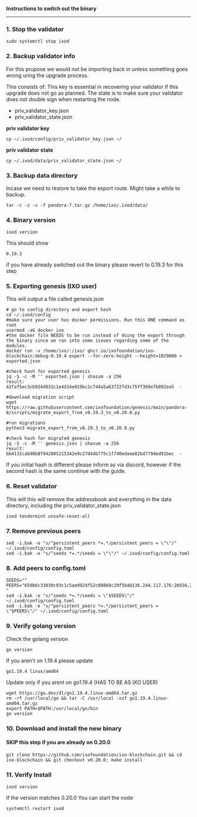 **Instructions to switch out the binary**

---

### 1. Stop the validator

```
sudo systemctl stop ixod
```

### 2. Backup validator info

For this prupose we would not be importing back in unless something goes wrong uring the upgrade process.

This consists of:
This key is essential in recovering your validator if this upgrade does not go as planned. The state is to make sure your validator does not double sign when restarting the node.

- priv_validator_key.json
- priv_validator_state.json

**priv validator key**

```
cp ~/.ixod/config/priv_validator_key.json ~/
```

**priv validator state**

```
cp ~/.ixod/data/priv_validator_state.json ~/
```

### 3. Backup data directory

Incase we need to restore to take the export route. Might take a while to backup.

```
tar -c -z -v -f pandora-7.tar.gz /home/ixo/.ixod/data/
```

### 4. Binary version

    ixod version

This should show

    0.19.3

if you have already switched out the binary please revert to 0.19.3 for this step

### 5. Exporting genesis (IXO user)

This will output a file called genesis.json

    # go to config directory and export hash
    cd ~/.ixod/config
    #make sure your user has docker permissions. Run this ONE command as root
    usermod -aG docker ixo
    #the docker file NEEDS to be run instead of doing the export through the binary since we ran into some issues regarding some of the modules.
    docker run -v /home/ixo/:/ixo/ ghcr.io/ixofoundation/ixo-blockchain:debug-0.19.4 export --for-zero-height --height=1029000 > exported.json

    #check hash for exported genesis
    jq -S -c -M '' exported.json | shasum -a 256
    result: 42faf5ec3cb924d831c1e4d14e019bc2c744a5a63722fd3c75ff369e7b892ea5  -

    #download migration script
    wget https://raw.githubusercontent.com/ixofoundation/genesis/main/pandora-8/scripts/migrate_export_from_v0.19.3_to_v0.20.0.py

    #run migrations
    python3 migrate_export_from_v0.19.3_to_v0.20.0.py

    #check hash for migrated genesis
    jq -S -c -M '' genesis.json | shasum -a 256
    result: bb4132cab90b8f942805215342e9c27d4db775c1f740edaee82bd7794ed91bec  - 


If you initial hash is different please inform as via discord, however if the second hash is the same continue with the guide.
### 6. Reset validator

This will this will remove the addressbook and everything in the data directory, including the priv_validator_state.json

    ixod tendermint unsafe-reset-all

### 7. Remove previous peers

```
sed -i.bak -e "s/^persistent_peers *=.*/persistent_peers = \"\"/" ~/.ixod/config/config.toml
sed -i.bak -e "s/^seeds *=.*/seeds = \"\"/" ~/.ixod/config/config.toml
```

### 8. Add peers to config.toml

```
SEEDS=""
PEERS="650b6c33030c93c1c5aed92df52c08860c20f5b4@136.244.117.176:26656,2a7ef01058d42f9950b8e01415e60d6ee20e36f4@139.84.231.209:26656,245d3341fd17d302409f863e6e8863e276093150@57.128.144.250:26656
"
sed -i.bak -e "s/^seeds *=.*/seeds = \"$SEEDS\"/" ~/.ixod/config/config.toml
sed -i.bak -e "s/^persistent_peers *=.*/persistent_peers = \"$PEERS\"/" ~/.ixod/config/config.toml
```

### 9. Verify golang version

Check the golang version

```
go version
```

If you aren't on 1.19.4 please update

```
go1.19.4 linux/amd64
```

Update only if you arent on go1.19.4 (HAS TO BE AS IXO USER)

```
wget https://go.dev/dl/go1.19.4.linux-amd64.tar.gz
rm -rf /usr/local/go && tar -C /usr/local -xzf go1.19.4.linux-amd64.tar.gz
export PATH=$PATH:/usr/local/go/bin
go version
```

### 10. Download and install the new binary

#### SKIP this step if you are already on 0.20.0

```
git clone https://github.com/ixofoundation/ixo-blockchain.git && cd ixo-blockchain && git checkout v0.20.0; make install
```

### 11. Verify Install

    ixod version

If the version matches 0.20.0 You can start the node

    systemctl restart ixod
